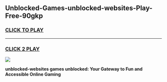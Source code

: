 
## Unblocked-Games-unblocked-websites-Play-Free-90gkp
<h3>
<a href="https://premium76.site?title=unblocked-websites&ref=18A1">CLICK TO PLAY</a></h3>
<hr>

<h3>
<a href="https://premium76.site?title=unblocked-websites&ref=18A1">CLICK 2 PLAY</a>
  
</h3>

<a href="https://premium76.site?title=unblocked-websites&ref=18A1"><img src="https://clearcache.store/games.png"></a>


**unblocked-websites games unblocked: Your Gateway to Fun and Accessible Online Gaming**
